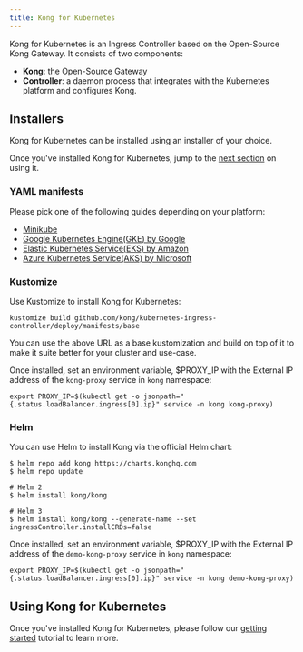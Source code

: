 ```yaml
---
title: Kong for Kubernetes
---
```


Kong for Kubernetes is an Ingress Controller based on the
Open-Source Kong Gateway. It consists of two components:

- **Kong**: the Open-Source Gateway
- **Controller**: a daemon process that integrates with the
  Kubernetes platform and configures Kong.

## Installers

Kong for Kubernetes can be installed using an installer of
your choice.

Once you've installed Kong for Kubernetes,
jump to the [next section](#using-kong-for-kubernetes)
on using it.

### YAML manifests

Please pick one of the following guides depending on your platform:

- [Minikube](/kong-ingress-controller/{{page.kong_version}}/deployment/minikube)
- [Google Kubernetes Engine(GKE) by Google](/kong-ingress-controller/{{page.kong_version}}/deployment/gke)
- [Elastic Kubernetes Service(EKS) by Amazon](/kong-ingress-controller/{{page.kong_version}}/deployment/eks)
- [Azure Kubernetes Service(AKS) by Microsoft](/kong-ingress-controller/{{page.kong_version}}/deployment/aks)

### Kustomize

Use Kustomize to install Kong for Kubernetes:

```
kustomize build github.com/kong/kubernetes-ingress-controller/deploy/manifests/base
```

You can use the above URL as a base kustomization and build on top of it
to make it suite better for your cluster and use-case.

Once installed, set an environment variable, $PROXY_IP with the External IP address of
the `kong-proxy` service in `kong` namespace:

```
export PROXY_IP=$(kubectl get -o jsonpath="{.status.loadBalancer.ingress[0].ip}" service -n kong kong-proxy)
```

### Helm

You can use Helm to install Kong via the official Helm chart:

```
$ helm repo add kong https://charts.konghq.com
$ helm repo update

# Helm 2
$ helm install kong/kong

# Helm 3
$ helm install kong/kong --generate-name --set ingressController.installCRDs=false
```

Once installed, set an environment variable, $PROXY_IP with the External IP address of
the `demo-kong-proxy` service in `kong` namespace:

```
export PROXY_IP=$(kubectl get -o jsonpath="{.status.loadBalancer.ingress[0].ip}" service -n kong demo-kong-proxy)
```

## Using Kong for Kubernetes

Once you've installed Kong for Kubernetes, please follow our
[getting started](/kong-ingress-controller/{{page.kong_version}}/guides/getting-started) tutorial to learn more.
